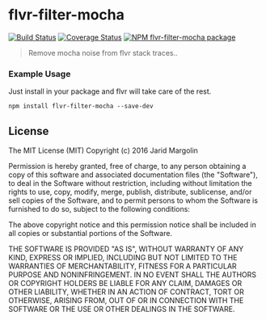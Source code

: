 # flvr-filter-mocha

[![Build Status](https://travis-ci.org/jaridmargolin/flvr-filter-mocha.svg?branch=master)](https://travis-ci.org/jaridmargolin/flvr-filter-mocha) [![Coverage Status](https://coveralls.io/repos/github/jaridmargolin/flvr-filter-mocha/badge.svg?branch=master)](https://coveralls.io/github/jaridmargolin/flvr-filter-mocha?branch=master) [![NPM flvr-filter-mocha package](https://img.shields.io/npm/v/flvr-filter-mocha.svg)](https://npmjs.org/package/flvr)

> Remove mocha noise from flvr stack traces..


### Example Usage

Just install in your package and flvr will take care of the rest.


```
npm install flvr-filter-mocha --save-dev
```


## License

The MIT License (MIT) Copyright (c) 2016 Jarid Margolin

Permission is hereby granted, free of charge, to any person obtaining a copy of this software and associated documentation files (the "Software"), to deal in the Software without restriction, including without limitation the rights to use, copy, modify, merge, publish, distribute, sublicense, and/or sell copies of the Software, and to permit persons to whom the Software is furnished to do so, subject to the following conditions:

The above copyright notice and this permission notice shall be included in all copies or substantial portions of the Software.

THE SOFTWARE IS PROVIDED "AS IS", WITHOUT WARRANTY OF ANY KIND, EXPRESS OR IMPLIED, INCLUDING BUT NOT LIMITED TO THE WARRANTIES OF MERCHANTABILITY, FITNESS FOR A PARTICULAR PURPOSE AND NONINFRINGEMENT. IN NO EVENT SHALL THE AUTHORS OR COPYRIGHT HOLDERS BE LIABLE FOR ANY CLAIM, DAMAGES OR OTHER LIABILITY, WHETHER IN AN ACTION OF CONTRACT, TORT OR OTHERWISE, ARISING FROM, OUT OF OR IN CONNECTION WITH THE SOFTWARE OR THE USE OR OTHER DEALINGS IN THE SOFTWARE.